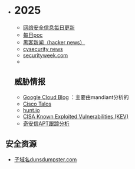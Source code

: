 - # 2025

  - [网络安全信息每日更新](https://github.com/tanjiti/sec_profile)
  - [每日poc](http://poceveryday.mywire.org:8000/today/)
  - [黑客新闻（hacker news）](https://thehackernews.com/)
  - [cysecurity news](https://www.cysecurity.news/)
  - [securityweek.com](https://www.securityweek.com/)
  - 


  ## 威胁情报
  - [Google Cloud Blog](https://cloud.google.com/blog/topics/threat-intelligence) ：主要由mandiant分析的
  - [Cisco Talos](https://blog.talosintelligence.com/)
  - [hunt.io](https://hunt.io/blog)
  - [CISA Known Exploited Vulnerabilities (KEV)](https://www.cisa.gov/known-exploited-vulnerabilities-catalog)
  - [奇安信APT跟踪分析](https://ti.qianxin.com/apt)

## 安全资源
- [子域名dunsdumpster.com](https://dnsdumpster.com/)
